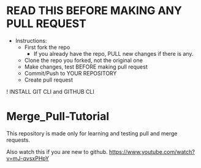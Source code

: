 # READ THIS BEFORE MAKING ANY PULL REQUEST
- Instructions:
  - First fork the repo
    - If you already have the repo, PULL new changes if there is any.
  - Clone the repo you forked, not the original one
  - Make changes, test BEFORE making pull request
  - Commit/Push to YOUR REPOSITORY
  - Create pull request
  
! INSTALL GIT CLI and GITHUB CLI
# Merge_Pull-Tutorial
This repository is made only for learning and testing pull and merge requests.

Also watch this if you are new to github.
https://www.youtube.com/watch?v=mJ-qvsxPHpY
